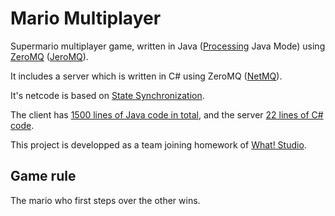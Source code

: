 Mario Multiplayer
=================

Supermario multiplayer game, written in Java ([Processing](https://processing.org/) Java Mode) using [ZeroMQ](http://zeromq.org/) ([JeroMQ](https://github.com/zeromq/jeromq)).

It includes a server which is written in C# using ZeroMQ ([NetMQ](https://github.com/zeromq/netmq)).

It's netcode is based on [State Synchronization](http://gafferongames.com/networked-physics/state-synchronization/).

The client has [1500 lines of Java code in total](https://github.com/coolspeed/MarioMultiplayer/blob/master/src/MarioMultiplay.java), and the server [22 lines of C# code](https://github.com/coolspeed/MarioMultiplayer/blob/master/server/Program.cs).

This project is developped as a team joining homework of [What! Studio](https://github.com/what-studio).

## Game rule

The mario who first steps over the other wins.

